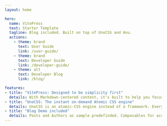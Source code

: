 ```yaml
---
layout: home

hero:
  name: VitePress
  text: Starter Template
  tagline: Blog included. Built on top of UnoCSS and Anu.
  actions:
    - theme: brand
      text: User Guide
      link: /user-guide/
    - theme: brand
      text: Developer Guide
      link: /developer-guide/
    - theme: alt
      text: Developer Blog
      link: /blog/

features:
- title: "VitePress: Designed to be simplicity first"
  details: With Markdown-centered content, it's built to help you focus on writing and deployed with minimum configuration.
- title: "UnoCSS: The instant on-demand Atomic CSS engine"
  details: UnoCSS is an atomic-CSS engine instead of a framework. Everything is designed with flexibility and performance in mind.
- title: "Blog Demo included"
  details: Posts and Authors as sample predefinded. Composables for accessing data included.
---
```

